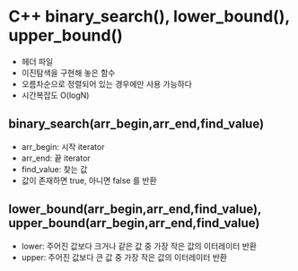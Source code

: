 # C++ binary_search(), lower_bound(), upper_bound()
- <algorithm> 헤더 파일
- 이진탐색을 구현해 놓은 함수
- 오름차순으로 정렬되어 있는 경우에만 사용 가능하다
- 시간복잡도 O(logN)
## binary_search(arr_begin,arr_end,find_value)
- arr_begin: 시작 iterator
- arr_end: 끝 iterator
- find_value: 찾는 값
- 값이 존재하면 true, 아니면 false 를 반환
## lower_bound(arr_begin,arr_end,find_value), upper_bound(arr_begin,arr_end,find_value)
- lower: 주어진 값보다 크거나 같은 값 중 가장 작은 값의 이터레이터 반환
- upper: 주어진 값보다 큰 값 중 가장 작은 값의 이터레이터 반환